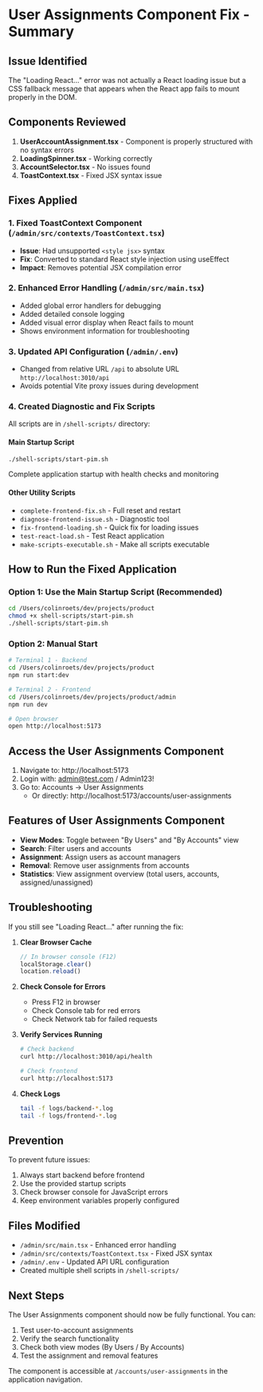 # User Assignments Component Fix - Summary

## Issue Identified
The "Loading React..." error was not actually a React loading issue but a CSS fallback message that appears when the React app fails to mount properly in the DOM.

## Components Reviewed
1. **UserAccountAssignment.tsx** - Component is properly structured with no syntax errors
2. **LoadingSpinner.tsx** - Working correctly
3. **AccountSelector.tsx** - No issues found
4. **ToastContext.tsx** - Fixed JSX syntax issue

## Fixes Applied

### 1. Fixed ToastContext Component (`/admin/src/contexts/ToastContext.tsx`)
- **Issue**: Had unsupported `<style jsx>` syntax
- **Fix**: Converted to standard React style injection using useEffect
- **Impact**: Removes potential JSX compilation error

### 2. Enhanced Error Handling (`/admin/src/main.tsx`)
- Added global error handlers for debugging
- Added detailed console logging
- Added visual error display when React fails to mount
- Shows environment information for troubleshooting

### 3. Updated API Configuration (`/admin/.env`)
- Changed from relative URL `/api` to absolute URL `http://localhost:3010/api`
- Avoids potential Vite proxy issues during development

### 4. Created Diagnostic and Fix Scripts
All scripts are in `/shell-scripts/` directory:

#### Main Startup Script
```bash
./shell-scripts/start-pim.sh
```
Complete application startup with health checks and monitoring

#### Other Utility Scripts
- `complete-frontend-fix.sh` - Full reset and restart
- `diagnose-frontend-issue.sh` - Diagnostic tool
- `fix-frontend-loading.sh` - Quick fix for loading issues
- `test-react-load.sh` - Test React application
- `make-scripts-executable.sh` - Make all scripts executable

## How to Run the Fixed Application

### Option 1: Use the Main Startup Script (Recommended)
```bash
cd /Users/colinroets/dev/projects/product
chmod +x shell-scripts/start-pim.sh
./shell-scripts/start-pim.sh
```

### Option 2: Manual Start
```bash
# Terminal 1 - Backend
cd /Users/colinroets/dev/projects/product
npm run start:dev

# Terminal 2 - Frontend
cd /Users/colinroets/dev/projects/product/admin
npm run dev

# Open browser
open http://localhost:5173
```

## Access the User Assignments Component
1. Navigate to: http://localhost:5173
2. Login with: admin@test.com / Admin123!
3. Go to: Accounts → User Assignments
   - Or directly: http://localhost:5173/accounts/user-assignments

## Features of User Assignments Component
- **View Modes**: Toggle between "By Users" and "By Accounts" view
- **Search**: Filter users and accounts
- **Assignment**: Assign users as account managers
- **Removal**: Remove user assignments from accounts
- **Statistics**: View assignment overview (total users, accounts, assigned/unassigned)

## Troubleshooting
If you still see "Loading React..." after running the fix:

1. **Clear Browser Cache**
   ```javascript
   // In browser console (F12)
   localStorage.clear()
   location.reload()
   ```

2. **Check Console for Errors**
   - Press F12 in browser
   - Check Console tab for red errors
   - Check Network tab for failed requests

3. **Verify Services Running**
   ```bash
   # Check backend
   curl http://localhost:3010/api/health
   
   # Check frontend
   curl http://localhost:5173
   ```

4. **Check Logs**
   ```bash
   tail -f logs/backend-*.log
   tail -f logs/frontend-*.log
   ```

## Prevention
To prevent future issues:
1. Always start backend before frontend
2. Use the provided startup scripts
3. Check browser console for JavaScript errors
4. Keep environment variables properly configured

## Files Modified
- `/admin/src/main.tsx` - Enhanced error handling
- `/admin/src/contexts/ToastContext.tsx` - Fixed JSX syntax
- `/admin/.env` - Updated API URL configuration
- Created multiple shell scripts in `/shell-scripts/`

## Next Steps
The User Assignments component should now be fully functional. You can:
1. Test user-to-account assignments
2. Verify the search functionality
3. Check both view modes (By Users / By Accounts)
4. Test the assignment and removal features

The component is accessible at `/accounts/user-assignments` in the application navigation.
